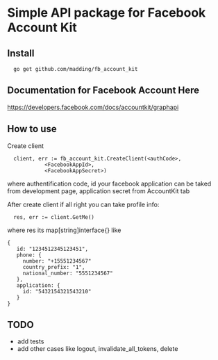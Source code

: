 # Simple API package for Facebook Account Kit
## Install 
```
  go get github.com/madding/fb_account_kit
```

## Documentation for Facebook Account Here
  https://developers.facebook.com/docs/accountkit/graphapi
  
## How to use
Create client
```
  client, err := fb_account_kit.CreateClient(<authCode>,
			<FacebookAppId>,
			<FacebookAppSecret>)
```
where <authCode> authentification code, <FacebookAppId> id your facebook application can be taked from development page,
<FacebookAppSecret> application secret from AccountKit tab

After create client if all right you can take profile info:
```
  res, err := client.GetMe()
```
where res its map[string]interface{} like
```
{  
   id: "1234512345123451",
   phone: {
     number: "+15551234567"
     country_prefix: "1",
     national_number: "5551234567"
   },
   application: {
     id: "5432154321543210"
   }
}
```

## TODO
- add tests
- add other cases like logout, invalidate_all_tokens, delete
